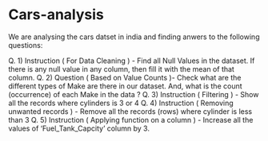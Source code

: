 # Cars-analysis
We are analysing the cars datset in india and finding anwers to the following questions:

Q. 1) Instruction ( For Data Cleaning ) - Find all Null Values in the dataset. If there is any null value in any column, then fill it with the mean of that column.
Q. 2) Question ( Based on Value Counts )- Check what are the different types of Make are there in our dataset. And, what is the count (occurrence) of each Make in the data ?
Q. 3) Instruction ( Filtering ) - Show all the records where cylinders is 3 or 4
Q. 4) Instruction ( Removing unwanted records ) - Remove all the records (rows) where cylinder is less than 3
Q. 5) Instruction ( Applying function on a column ) - Increase all the values of ‘Fuel_Tank_Capcity’ column by 3.

